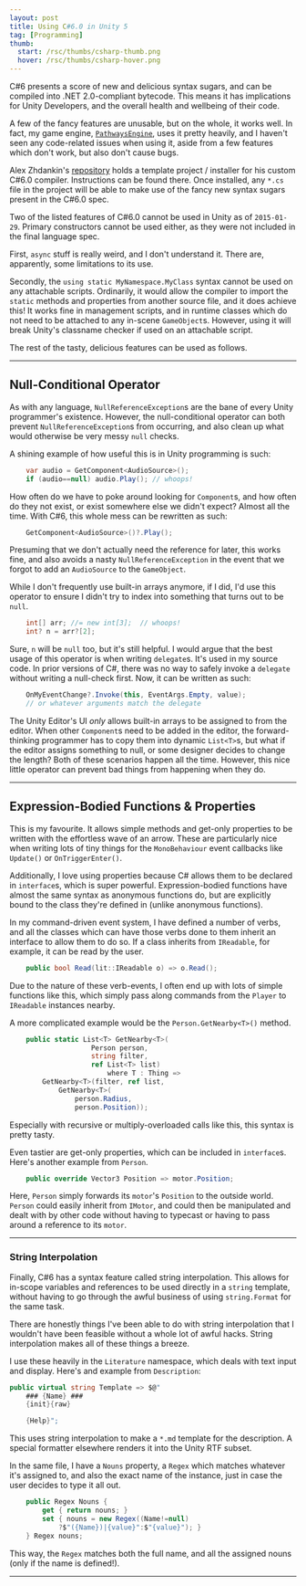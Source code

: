 ```yaml
---
layout: post
title: Using C#6.0 in Unity 5
tag: [Programming]
thumb:
  start: /rsc/thumbs/csharp-thumb.png
  hover: /rsc/thumbs/csharp-hover.png
---
```


C#6 presents a score of new and delicious syntax sugars,
and can be compiled into .NET 2.0-compliant bytecode.
This means it has implications for Unity Developers,
and the overall health and wellbeing of their code.

A few of the fancy features are unusable, but on the whole, it works well.
In fact, my game engine, [`PathwaysEngine`][pathways], uses it pretty heavily,
and I haven't seen any code-related issues when using it,
aside from a few features which don't work, but also don't cause bugs.


Alex Zhdankin's [repository][] holds a template project / installer for his custom C#6.0 compiler.
Instructions can be found there.
Once installed, any `*.cs` file in the project will be able to make use of the fancy new syntax sugars present in the C#6.0 spec.

Two of the listed features of C#6.0 cannot be used in Unity as of `2015-01-29`.
Primary constructors cannot be used either, as they were not included in the final language spec.

First, `async` stuff is really weird, and I don't understand it.
There are, apparently, some limitations to its use.

Secondly, the `using static MyNamespace.MyClass` syntax cannot be used on any attachable scripts.
Ordinarily, it would allow the compiler to import the `static` methods and properties from another source file, and it does achieve this!
It works fine in management scripts, and in runtime classes which do not need to be attached to any in-scene `GameObject`s.
However, using it will break Unity's classname checker if used on an attachable script.

The rest of the tasty, delicious features can be used as follows.

---


## Null-Conditional Operator ##

As with any language, `NullReferenceException`s are the bane of every Unity programmer's existence.
However, the null-conditional operator can both prevent `NullReferenceException`s from occurring, and also clean up what would otherwise be very messy `null` checks.

A shining example of how useful this is in Unity programming is such:

```csharp
    var audio = GetComponent<AudioSource>();
    if (audio==null) audio.Play(); // whoops!
```

How often do we have to poke around looking for `Component`s, and how often do they not exist, or exist somewhere else we didn't expect?
Almost all the time.
With C#6, this whole mess can be rewritten as such:

~~~csharp
    GetComponent<AudioSource>()?.Play();
~~~

Presuming that we don't actually need the reference for later, this works fine, and also avoids a nasty `NullReferenceException` in the event that we forgot to add an `AudioSource` to the `GameObject`.

While I don't frequently use built-in arrays anymore, if I did, I'd use this operator to ensure I didn't try to index into something that turns out to be `null`.

~~~csharp
    int[] arr; //= new int[3];  // whoops!
    int? n = arr?[2];
~~~

Sure, `n` will be `null` too, but it's still helpful.
I would argue that the best usage of this operator is when writing `delegate`s.
It's used in my source code.
In prior versions of C#, there was no way to safely invoke a `delegate` without writing a null-check first. Now, it can be written as such:

~~~csharp
    OnMyEventChange?.Invoke(this, EventArgs.Empty, value);
    // or whatever arguments match the delegate
~~~

The Unity Editor's UI *only* allows built-in arrays to be assigned to from the editor.
When other `Component`s need to be added in the editor, the forward-thinking programmer has to copy them into dynamic `List<T>`s, but what if the editor assigns something to null, or some designer decides to change the length?
Both of these scenarios happen all the time.
However, this nice little operator can prevent bad things from happening when they do.

---


## Expression-Bodied Functions & Properties ##

This is my favourite.
It allows simple methods and get-only properties to be written with the effortless wave of an arrow.
These are particularly nice when writing lots of tiny things for the `MonoBehaviour` event callbacks like `Update()` or `OnTriggerEnter()`.

Additionally, I love using properties because C# allows them to be declared in `interface`s, which is super powerful.
Expression-bodied functions have almost the same syntax as anonymous functions do, but are explicitly bound to the class they're defined in (unlike anonymous functions).

In my command-driven event system, I have defined a number of verbs, and all the classes which can have those verbs done to them inherit an interface to allow them to do so.
If a class inherits from `IReadable`, for example, it can be read by the user.

~~~csharp
    public bool Read(lit::IReadable o) => o.Read();
~~~

Due to the nature of these verb-events, I often end up with lots of simple functions like this, which simply pass along commands from the `Player` to `IReadable` instances nearby.

A more complicated example would be the `Person.GetNearby<T>()` method.

~~~csharp
    public static List<T> GetNearby<T>(
                    Person person,
                    string filter,
                    ref List<T> list)
                        where T : Thing =>
        GetNearby<T>(filter, ref list,
            GetNearby<T>(
                person.Radius,
                person.Position));
~~~

Especially with recursive or multiply-overloaded calls like this, this syntax is pretty tasty.

Even tastier are get-only properties, which can be included in `interface`s.
Here's another example from `Person`.

~~~csharp
    public override Vector3 Position => motor.Position;
~~~

Here, `Person` simply forwards its `motor`'s `Position` to the outside world.
`Person` could easily inherit from `IMotor`, and could then be manipulated and dealt with by other code without having to typecast or having to pass around a reference to its `motor`.

---

### String Interpolation ###

Finally, C#6 has a syntax feature called string interpolation.
This allows for in-scope variables and references to be used directly in a `string` template, without having to go through the awful business of using `string.Format` for the same task.

There are honestly things I've been able to do with string interpolation that I wouldn't have been feasible without a whole lot of awful hacks.
String interpolation makes all of these things a breeze.

I use these heavily in the `Literature` namespace, which deals with text input and display.
Here's and example from `Description`:

~~~csharp
public virtual string Template => $@"
    ### {Name} ###
    {init}{raw}

    {Help}";
~~~

This uses string interpolation to make a `*.md` template for the description.
A special formatter elsewhere renders it into the Unity RTF subset.

In the same file, I have a `Nouns` property, a `Regex` which matches whatever it's assigned to, and also the exact name of the instance, just in case the user decides to type it all out.

~~~csharp
    public Regex Nouns {
        get { return nouns; }
        set { nouns = new Regex((Name!=null)
            ?$"({Name})|{value}":$"{value}"); }
    } Regex nouns;
~~~
This way, the `Regex` matches both the full name, and all the assigned nouns (only if the name is defined!).


---

[pathways]: <https://github.com/evan-erdos/PathwaysEngine>

[repository]: <https://bitbucket.org/alexzzzz/unity-c-5.0-and-6.0-integration/src>

